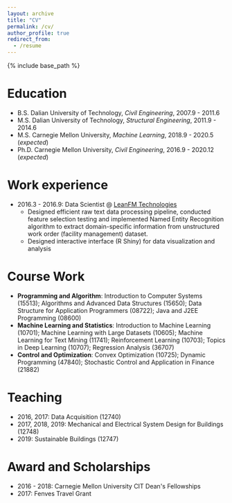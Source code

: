 ```yaml
---
layout: archive
title: "CV"
permalink: /cv/
author_profile: true
redirect_from:
  - /resume
---
```


{% include base_path %}

Education
======
* B.S. Dalian University of Technology, *Civil Engineering*, 2007.9 - 2011.6
* M.S. Dalian University of Technology, *Structural Engineering*, 2011.9 - 2014.6
* M.S. Carnegie Mellon University, *Machine Learning*, 2018.9 - 2020.5 (*expected*)
* Ph.D. Carnegie Mellon University, *Civil Engineering*, 2016.9 - 2020.12 (*expected*)


Work experience
======
* 2016.3 - 2016.9: Data Scientist @  [LeanFM Technologies](http://www.leanfmtech.com/)
  * Designed efficient raw text data processing pipeline, conducted feature selection testing and implemented Named Entity Recognition algorithm to extract domain-specific information from unstructured work order (facility management) dataset.
  * Designed interactive interface (R Shiny) for data visualization and analysis

  
Course Work
======
* **Programming and Algorithm**: Introduction to Computer Systems (15513); Algorithms and Advanced Data Structures (15650); Data Structure for Application Programmers (08722); Java and J2EE Programming (08600)
* **Machine Learning and Statistics**: Introduction to Machine Learning (10701); Machine Learning with Large Datasets (10605); Machine Learning for Text Mining (11741); Reinforcement Learning (10703); Topics in Deep Learning (10707); Regression Analysis (36707)
* **Control and Optimization**: Convex Optimization (10725); Dynamic Programming (47840); Stochastic Control and Application in Finance (21882)
 
  
Teaching
======
* 2016, 2017: Data Acquisition (12740)
* 2017, 2018, 2019: Mechanical and Electrical System Design for Buildings (12748)
* 2019: Sustainable Buildings (12747)
  
Award and Scholarships
======
* 2016 - 2018: Carnegie Mellon University CIT Dean's Fellowships
* 2017: Fenves Travel Grant

